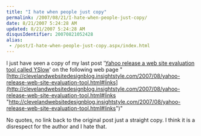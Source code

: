 ```yaml
---
title: "I hate when people just copy"
permalink: /2007/08/21/I-hate-when-people-just-copy/
date: 8/21/2007 5:24:28 AM
updated: 8/21/2007 5:24:28 AM
disqusIdentifier: 20070821052428
alias:
 - /post/I-hate-when-people-just-copy.aspx/index.html
---
```

I just have seen a copy of my last post '[Yahoo release a web site evaluation tool called YSlow](http://weblogs.asp.net/lkempe/archive/2007/08/19/yahoo-release-a-web-site-evaluation-tool-called-yslow.aspx "Yahoo release a web site evaluation tool called YSlow")' on the following web page "[http://clevelandwebsitedesignblog.insightstyle.com/2007/08/yahoo-release-web-site-evaluation-tool.html#links](http://clevelandwebsitedesignblog.insightstyle.com/2007/08/yahoo-release-web-site-evaluation-tool.html#links "http://clevelandwebsitedesignblog.insightstyle.com/2007/08/yahoo-release-web-site-evaluation-tool.html#links")"

No quotes, no link back to the original post just a straight copy. I think it is a disrespect for the author and I hate that.
